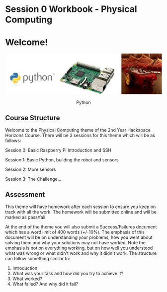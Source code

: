 # Session 0 Workbook - Physical Computing

# Welcome!

<p align="center">
    <img src="images/intro_header.PNG" alt="Python">
    <figcaption align="center">Python</figcaption>
</p>

## Course Structure

Welcome to the Physical Computing theme of the 2nd Year Hackspace Horizons Course. There will be 3 sessions for this theme which will be as follows:

Session 0: Basic Raspberry Pi Introduction and SSH

Session 1: Basic Python, building the robot and sensors

Session 2: More sensors

Session 3: The Challenge...

## Assessment

This theme will have homework after each session to ensure you keep on track with all the work. The homework will be submitted online and will be marked as pass/fail. 

At the end of the theme you will also submit a Success/Failures document which has a word limit of 400 words (+/-10%). The emphasis of this document will be on understanding your problems, how you went about solving them and why your solutions may not have worked. Note the emphasis is not on everything working, but on how well you understood what was wrong or what didn't work and why it didn't work. The structure can follow something similar to:

1. Introduction
2. What was your task and how did you try to achieve it?
3. What worked?
4. What failed? And why did it fail?
